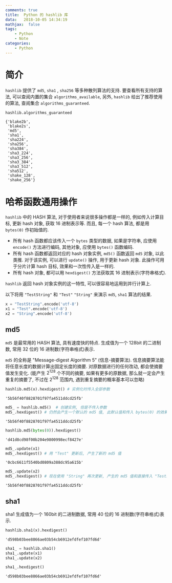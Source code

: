 ```yaml
---
comments: true
title:  Python 的 hashlib 库
data:   2018-10-05 14:34:19
mathjax:  false
tags:
    - Python
    - Note
categories:
    - Python
---
```


# 简介

`hashlib` 提供了 `md5`, `sha1` , `sha256` 等多种散列算法的支持. 要查看所有支持的算法, 可以查阅内置的集合 `algorithms_available`, 另外, `hashlib` 给出了推荐使用的算法, 查阅集合 `algorithms_guaranteed`.

```python
hashlib.algorithms_guaranteed
```

    {'blake2b',
     'blake2s',
     'md5',
     'sha1',
     'sha224',
     'sha256',
     'sha384',
     'sha3_224',
     'sha3_256',
     'sha3_384',
     'sha3_512',
     'sha512',
     'shake_128',
     'shake_256'}

<!--more-->

# 哈希函数通用操作

`hashlib` 中的 HASH 算法, 对于使用者来说很多操作都是一样的, 例如传入计算目标, 更新 hash 对象, 获取 16 进制表示等. 而且, 每一个 hash 算法, 都是用 `bytes(0)` 作初始值的.

- 所有 hash 函数都应该传入一个 `bytes` 类型的数据, 如果是字符串, 应使用 `encode()` 方法进行编码, 其他对象, 应使用 `bytes()` 函数编码.
- 所有 hash 函数都返回对应的 hash 对象实例, `md5()` 函数返回 `md5` 对象, 以此类推. 对于该实例, 可以进行 `update()` 操作, 用于更新 hash 对象. 此操作可用于分片计算 hash 目标, 效果和一次性传入是一样的.
- 所有 hash 对象, 都可以用 `hexdigest()` 方法获取其 16 进制表示(字符串格式).

`hashlib` 返回 hash 对象实例的这一特性, 可以很容易地运用到并行计算上.

以下将用 `"TestString"` 和 `"Test"` `"String"` 来演示 `md5`, `sha1` 算法的结果.


```python
x = "TestString".encode('utf-8')
x1 = "Test".encode('utf-8')
x2 = "String".encode('utf-8')
```

## md5

`md5` 是最常用的 HASH 算法, 具有速度快的特点. 生成值为一个 128bit 的二进制数, 常用 32 位的 16 进制数(字符串格式)表示.

`md5` 的全称是 "Message-digest Algorithm 5" (信息-摘要算法). 信息摘要算法能将任意长度的数据计算出固定长度的摘要. 对原数据进行的任何改动, 都会使摘要值发生变化. (能产生 $2^{128}$ 个不同的摘要, 如果有更多的原数据, 那么就一定会产生重复的摘要了, 不过在 $2^{128}$ 范围内, 遇到重复摘要的概率基本可以忽略)


```python
hashlib.md5(x).hexdigest() # 实例化时传入全部参数
```

    '5b56f40f8828701f97fa4511ddcd25fb'

```python
md5_ = hashlib.md5()  # 创建实例, 但是不传入参数
md5_.hexdigest() # 仍然会产生一个默认的 md5 值, 此默认值和传入 bytes(0) 的效果相同.
```

    '5b56f40f8828701f97fa4511ddcd25fb'

```python
hashlib.md5(bytes(0)).hexdigest()
```
    'd41d8cd98f00b204e9800998ecf8427e'

```python
md5_.update(x1)
md5_.hexdigest() # 用 "Test" 更新后, 产生了新的 md5 值
```

    '0cbc6611f5540bd0809a388dc95a615b'

```python
md5_.update(x2)
md5_.hexdigest() # 现在使用 "String" 再次更新, 产生的 md5 值和直接传入 "TestString" 一样了!
```

    '5b56f40f8828701f97fa4511ddcd25fb'

## sha1

sha1 生成值为一个 160bit 的二进制数据, 常用 40 位的 16 进制数(字符串格式)表示.

```python
hashlib.sha1(x).hexdigest()
```

    'd598b03bee8866ae03b54cb6912efdfef107fd6d'

```python
sha1_ = hashlib.sha1()
sha1_.update(x1)
sha1_.update(x2)
```

```python
sha1_.hexdigest()
```

    'd598b03bee8866ae03b54cb6912efdfef107fd6d'
